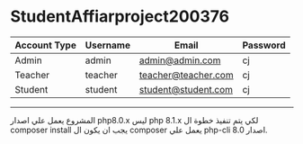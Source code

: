 # StudentAffiarproject200376

| Account Type  | Username | Email | Password |
| ------------- | -------- | ----- | -------- |
|  Admin | admin | admin@admin.com | cj |
|  Teacher | teacher | teacher@teacher.com | cj |
|  Student | student | student@student.com | cj |
---------------------------------------------------
المشروع يعمل علي اصدار php8.0.x ليس php 8.1.x
لكي يتم تنفيذ خطوة ال composer install يجب ان يكون ال composer يعمل علي php-cli  اصدار 8.0.
